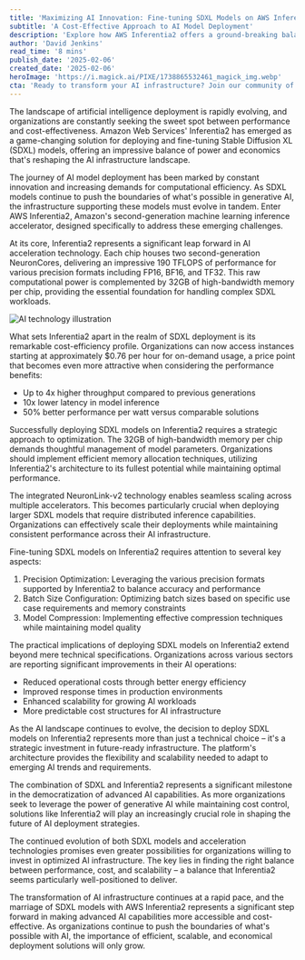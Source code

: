 ```yaml
---
title: 'Maximizing AI Innovation: Fine-tuning SDXL Models on AWS Inferentia2'
subtitle: 'A Cost-Effective Approach to AI Model Deployment'
description: 'Explore how AWS Inferentia2 offers a ground-breaking balance of power and cost-effectiveness for deploying and fine-tuning SDXL models, reshaping the landscape of AI infrastructure.'
author: 'David Jenkins'
read_time: '8 mins'
publish_date: '2025-02-06'
created_date: '2025-02-06'
heroImage: 'https://i.magick.ai/PIXE/1738865532461_magick_img.webp'
cta: 'Ready to transform your AI infrastructure? Join our community of innovators on LinkedIn at MagickAI, where we share the latest insights on AI deployment strategies and cloud computing solutions.'
---
```


The landscape of artificial intelligence deployment is rapidly evolving, and organizations are constantly seeking the sweet spot between performance and cost-effectiveness. Amazon Web Services' Inferentia2 has emerged as a game-changing solution for deploying and fine-tuning Stable Diffusion XL (SDXL) models, offering an impressive balance of power and economics that's reshaping the AI infrastructure landscape.

The journey of AI model deployment has been marked by constant innovation and increasing demands for computational efficiency. As SDXL models continue to push the boundaries of what's possible in generative AI, the infrastructure supporting these models must evolve in tandem. Enter AWS Inferentia2, Amazon's second-generation machine learning inference accelerator, designed specifically to address these emerging challenges.

At its core, Inferentia2 represents a significant leap forward in AI acceleration technology. Each chip houses two second-generation NeuronCores, delivering an impressive 190 TFLOPS of performance for various precision formats including FP16, BF16, and TF32. This raw computational power is complemented by 32GB of high-bandwidth memory per chip, providing the essential foundation for handling complex SDXL workloads.

![AI technology illustration](https://i.magick.ai/PIXE/1738865532461_magick_img.webp)

What sets Inferentia2 apart in the realm of SDXL deployment is its remarkable cost-efficiency profile. Organizations can now access instances starting at approximately $0.76 per hour for on-demand usage, a price point that becomes even more attractive when considering the performance benefits:

- Up to 4x higher throughput compared to previous generations
- 10x lower latency in model inference
- 50% better performance per watt versus comparable solutions

Successfully deploying SDXL models on Inferentia2 requires a strategic approach to optimization. The 32GB of high-bandwidth memory per chip demands thoughtful management of model parameters. Organizations should implement efficient memory allocation techniques, utilizing Inferentia2's architecture to its fullest potential while maintaining optimal performance.

The integrated NeuronLink-v2 technology enables seamless scaling across multiple accelerators. This becomes particularly crucial when deploying larger SDXL models that require distributed inference capabilities. Organizations can effectively scale their deployments while maintaining consistent performance across their AI infrastructure.

Fine-tuning SDXL models on Inferentia2 requires attention to several key aspects:

1. Precision Optimization: Leveraging the various precision formats supported by Inferentia2 to balance accuracy and performance
2. Batch Size Configuration: Optimizing batch sizes based on specific use case requirements and memory constraints
3. Model Compression: Implementing effective compression techniques while maintaining model quality

The practical implications of deploying SDXL models on Inferentia2 extend beyond mere technical specifications. Organizations across various sectors are reporting significant improvements in their AI operations:

- Reduced operational costs through better energy efficiency
- Improved response times in production environments
- Enhanced scalability for growing AI workloads
- More predictable cost structures for AI infrastructure

As the AI landscape continues to evolve, the decision to deploy SDXL models on Inferentia2 represents more than just a technical choice – it's a strategic investment in future-ready infrastructure. The platform's architecture provides the flexibility and scalability needed to adapt to emerging AI trends and requirements.

The combination of SDXL and Inferentia2 represents a significant milestone in the democratization of advanced AI capabilities. As more organizations seek to leverage the power of generative AI while maintaining cost control, solutions like Inferentia2 will play an increasingly crucial role in shaping the future of AI deployment strategies.

The continued evolution of both SDXL models and acceleration technologies promises even greater possibilities for organizations willing to invest in optimized AI infrastructure. The key lies in finding the right balance between performance, cost, and scalability – a balance that Inferentia2 seems particularly well-positioned to deliver.

The transformation of AI infrastructure continues at a rapid pace, and the marriage of SDXL models with AWS Inferentia2 represents a significant step forward in making advanced AI capabilities more accessible and cost-effective. As organizations continue to push the boundaries of what's possible with AI, the importance of efficient, scalable, and economical deployment solutions will only grow.